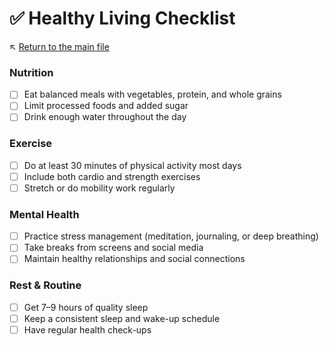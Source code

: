 # ✅ Healthy Living Checklist

↖️ [Return to the main file](../README.md)

### Nutrition

- [ ] Eat balanced meals with vegetables, protein, and whole grains
- [ ] Limit processed foods and added sugar
- [ ] Drink enough water throughout the day

### Exercise

- [ ] Do at least 30 minutes of physical activity most days
- [ ] Include both cardio and strength exercises
- [ ] Stretch or do mobility work regularly

### Mental Health

- [ ] Practice stress management (meditation, journaling, or deep breathing)
- [ ] Take breaks from screens and social media
- [ ] Maintain healthy relationships and social connections

### Rest & Routine

- [ ] Get 7–9 hours of quality sleep
- [ ] Keep a consistent sleep and wake-up schedule
- [ ] Have regular health check-ups
